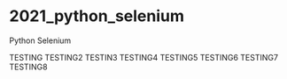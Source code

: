 # 2021_python_selenium
Python Selenium 

TESTING
TESTING2
TESTIN3
TESTING4
TESTING5
TESTING6
TESTING7
TESTING8
